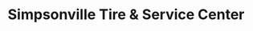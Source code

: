 ---
title: "Simpsonville Tire & Service Center"
url: /simpsonville/simpsonville-tire-and-service-center/
shop: tyres
---
